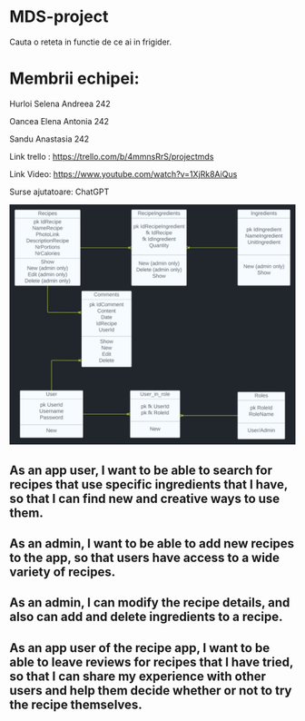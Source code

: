 # MDS-project

Cauta o reteta in functie de ce ai in frigider.

# Membrii echipei:
Hurloi Selena Andreea 242

Oancea Elena Antonia 242

Sandu Anastasia 242


Link trello : https://trello.com/b/4mmnsRrS/projectmds

Link Video: https://www.youtube.com/watch?v=1XjRk8AiQus

Surse ajutatoare: 
ChatGPT 



![](https://github.com/AntoniaOancea/MDS-project/blob/main/diagram.png)



## As an app user, I want to be able to search for recipes that use specific ingredients that I have, so that I can find new and creative ways to use them.

## As an admin, I want to be able to add new recipes to the app, so that users have access to a wide variety of recipes.

## As an admin, I can modify the recipe details, and also can add and delete ingredients to a recipe.

## As an app user of the recipe app, I want to be able to leave reviews for recipes that I have tried, so that I can share my experience with other users and help them decide whether or not to try the recipe themselves.


